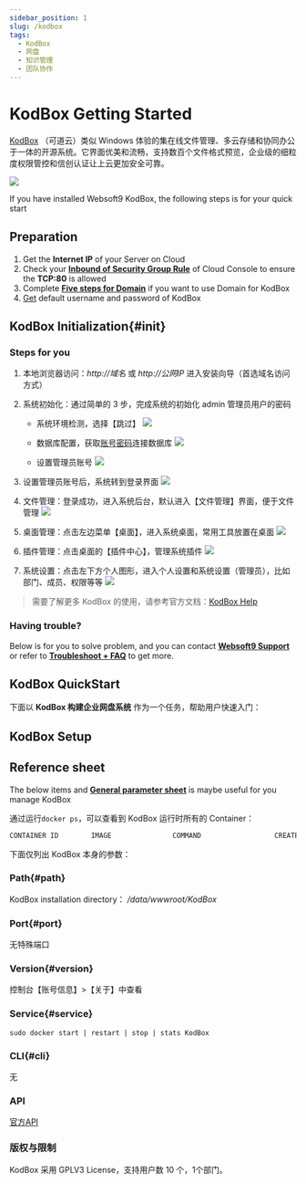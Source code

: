 ```yaml
---
sidebar_position: 1
slug: /kodbox
tags:
  - KodBox
  - 网盘
  - 知识管理
  - 团队协作
---
```


# KodBox Getting Started

[KodBox](https://KodBox.com) （可道云）类似 Windows 体验的集在线文件管理、多云存储和协同办公于一体的开源系统。它界面优美和流畅，支持数百个文件格式预览，企业级的细粒度权限管控和信创认证让上云更加安全可靠。

![](https://libs.websoft9.com/Websoft9/DocsPicture/zh/KodBox/KodBox-gui-websoft9.png)

If you have installed Websoft9 KodBox, the following steps is for your quick start

## Preparation

1. Get the **Internet IP** of your Server on Cloud
2. Check your **[Inbound of Security Group Rule](./administrator/firewall#security)** of Cloud Console to ensure the **TCP:80** is allowed
3. Complete **[Five steps for Domain](./administrator/domain_step)** if you want to use Domain for KodBox
4. [Get](./user/credentials) default username and password of KodBox


## KodBox Initialization{#init}

### Steps for you

1. 本地浏览器访问：*http://域名* 或 *http://公网IP* 进入安装向导（首选域名访问方式）

2. 系统初始化：通过简单的 3 步，完成系统的初始化 admin 管理员用户的密码
    - 系统环境检测，选择【跳过】
    ![](https://libs.websoft9.com/Websoft9/DocsPicture/zh/KodBox/KodBox-install1-websoft9.png)
    
    - 数据库配置，获取[账号密码](./user/credentials)连接数据库
    ![](https://libs.websoft9.com/Websoft9/DocsPicture/zh/KodBox/KodBox-install2-websoft9.png)
    
    - 设置管理员账号
    ![](https://libs.websoft9.com/Websoft9/DocsPicture/zh/KodBox/KodBox-install3-websoft9.png)

3. 设置管理员账号后，系统转到登录界面
    ![](https://libs.websoft9.com/Websoft9/DocsPicture/zh/KodBox/KodBox-login-websoft9.png)

4. 文件管理：登录成功，进入系统后台，默认进入【文件管理】界面，便于文件管理
    ![](https://libs.websoft9.com/Websoft9/DocsPicture/zh/KodBox/KodBox-file-websoft9.png)

5. 桌面管理：点击左边菜单【桌面】，进入系统桌面，常用工具放置在桌面
    ![](https://libs.websoft9.com/Websoft9/DocsPicture/zh/KodBox/KodBox-home-websoft9.png)

6. 插件管理：点击桌面的【插件中心】，管理系统插件
    ![](https://libs.websoft9.com/Websoft9/DocsPicture/zh/KodBox/KodBox-plugins-websoft9.png)   

7. 系统设置：点击左下方个人图形，进入个人设置和系统设置（管理员），比如部门、成员、权限等等 
    ![](https://libs.websoft9.com/Websoft9/DocsPicture/zh/KodBox/KodBox-system-websoft9.png)


> 需要了解更多 KodBox 的使用，请参考官方文档：[KodBox Help](https://KodBox.com/help/)


### Having trouble?

Below is for you to solve problem, and you can contact **[Websoft9 Support](./helpdesk)** or refer to **[Troubleshoot + FAQ](./faq#setup)** to get more.  

## KodBox QuickStart

下面以 **KodBox 构建企业网盘系统** 作为一个任务，帮助用户快速入门：


## KodBox Setup

## Reference sheet

The below items and **[General parameter sheet](./administrator/parameter)** is maybe useful for you manage KodBox


通过运行`docker ps`，可以查看到 KodBox 运行时所有的 Container：

```bash
CONTAINER ID        IMAGE               COMMAND                  CREATED             STATUS              PORTS                                NAMES
```


下面仅列出 KodBox 本身的参数：

### Path{#path}

KodBox installation directory： */data/wwwroot/KodBox*  

### Port{#port}

无特殊端口

### Version{#version}

控制台【账号信息】>【关于】中查看

### Service{#service}

```shell
sudo docker start | restart | stop | stats KodBox
```

### CLI{#cli}

无

### API

[官方API](https://doc.KodBox.com/v2/#/)

### 版权与限制

KodBox 采用 GPLV3 License，支持用户数 10 个，1个部门。  
